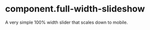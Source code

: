 component.full-width-slideshow
==============================

A very simple 100% width slider that scales down to mobile.

